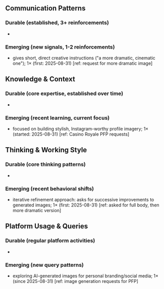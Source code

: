 ## Communication Patterns
### Durable (established, 3+ reinforcements)
- 
### Emerging (new signals, 1-2 reinforcements)
- gives short, direct creative instructions ("a more dramatic, cinematic one"); 1× (first: 2025-08-31) [ref: request for more dramatic image]

## Knowledge & Context
### Durable (core expertise, established over time)
- 
### Emerging (recent learning, current focus)
- focused on building stylish, Instagram-worthy profile imagery; 1× (started: 2025-08-31) [ref: Casino Royale PFP requests]

## Thinking & Working Style
### Durable (core thinking patterns)
- 
### Emerging (recent behavioral shifts)
- iterative refinement approach: asks for successive improvements to generated images; 1× (first: 2025-08-31) [ref: asked for full body, then more dramatic version]

## Platform Usage & Queries
### Durable (regular platform activities)
- 
### Emerging (new query patterns)
- exploring AI-generated images for personal branding/social media; 1× (since 2025-08-31) [ref: image generation requests for PFP]
